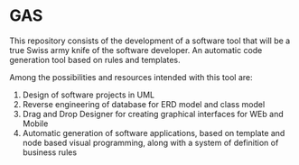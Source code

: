 # GAS

This repository consists of the development of a software tool that will be a true Swiss army knife of the software developer.
An automatic code generation tool based on rules and templates.

Among the possibilities and resources intended with this tool are:
1. Design of software projects in UML
2. Reverse engineering of database for ERD model and class model
3. Drag and Drop Designer for creating graphical interfaces for WEb and Mobile
4. Automatic generation of software applications, based on template and node based visual programming, along with a system of definition of business rules
